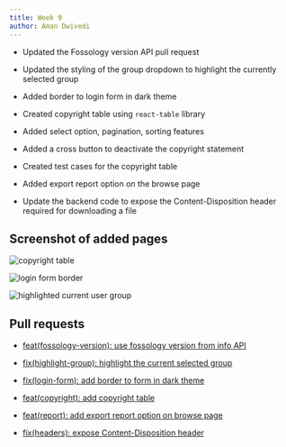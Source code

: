 ```yaml
---
title: Week 9
author: Aman Dwivedi
---
```

<!--
SPDX-License-Identifier: CC-BY-SA-4.0

SPDX-FileCopyrightText: 2021 Aman Dwivedi <aman.dwivedi5@gmail.com>
-->

- Updated the Fossology version API pull request

- Updated the styling of the group dropdown to highlight the currently selected group

- Added border to login form in dark theme

- Created copyright table using `react-table` library

- Added select option, pagination, sorting features

- Added a cross button to deactivate the copyright statement

- Created test cases for the copyright table

- Added export report option on the browse page

- Update the backend code to expose the Content-Disposition header required for downloading a file

## Screenshot of added pages

![copyright table](/img/reactUI/pages/copyrightTable.gif)

![login form border](/img/reactUI/pages/login/loginFormBorder.png)

![highlighted current user group](/img/reactUI/pages/highlightedCurrentGroup.png)

## Pull requests

- [feat(fossology-version): use fossology version from info API](https://github.com/fossology/FOSSologyUI/pull/141)

- [fix(highlight-group): highlight the current selected group](https://github.com/fossology/FOSSologyUI/pull/142)

- [fix(login-form): add border to form in dark theme](https://github.com/fossology/FOSSologyUI/pull/143)

- [feat(copyright): add copyright table](https://github.com/fossology/FOSSologyUI/pull/147)

- [feat(report): add export report option on browse page](https://github.com/fossology/FOSSologyUI/pull/150)

- [fix(headers): expose Content-Disposition header](https://github.com/Shruti3004/FOSSology-REST-API/pull/14)
